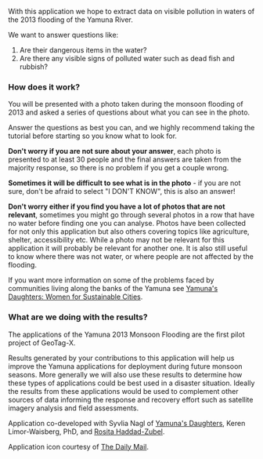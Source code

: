With this application we hope to extract data on visible pollution in waters of the 2013 flooding of the Yamuna River.

We want to answer questions like:

1. Are their dangerous items in the water?
2. Are there any visible signs of polluted water such as dead fish and rubbish?


### How does it work?
You will be presented with a photo taken during the monsoon flooding of 2013 and asked a series of questions about what you can see in the photo.

Answer the questions as best you can, and we highly recommend taking the tutorial before starting so you know what to look for.

**Don't worry if you are not sure about your answer**, each photo is presented to at least 30 people and the final answers are taken from the majority response, so there is no problem if you get a couple wrong.

**Sometimes it will be difficult to see what is in the photo** - if you are not sure, don't be afraid to select "I DON'T KNOW", this is also an answer!

**Don't worry either if you find you have a lot of photos that are not relevant**, sometimes you might go through several photos in a row that have no water before finding one you can analyse. Photos have been collected for not only this application but also others covering topics like agriculture, shelter, accessibility etc. While a photo may not be relevant for this application it will probably be relevant for another one. It is also still useful to know where there was not water, or where people are not affected by the flooding.

If you want more information on some of the problems faced by communities living along the banks of the Yamuna see [Yamuna's Daughters: Women for Sustainable Cities](http://yamuna.womenforsustainablecities.org).


### What are we doing with the results?
The applications of the Yamuna 2013 Monsoon Flooding are the first pilot project of GeoTag-X.

Results generated by your contributions to this application will help us improve the Yamuna applications for deployment during future monsoon seasons. More generally we will also use these results to determine how these types of applications could be best used in a disaster situation. Ideally the results from these applications would be used to complement other sources of data informing the response and recovery effort such as satellite imagery analysis and field assessments.

Application co-developed with Syvlia Nagl of [Yamuna's Daughters](http://yamuna.womenforsustainablecities.org/), Keren Limor-Waisberg, PhD, and [Rosita Haddad-Zubel](http://tecfa.unige.ch/perso/rosita/-/Home.html).

Application icon courtesy of [The Daily Mail](http://www.dailymail.co.uk/indiahome/indianews/article-2230691/Supreme-Court-told-river-Yamuna-resembles-drain.html).
